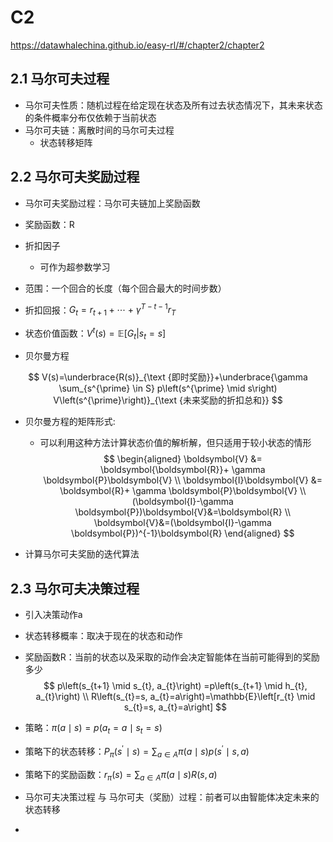 # C2

https://datawhalechina.github.io/easy-rl/#/chapter2/chapter2

## 2.1 马尔可夫过程

- 马尔可夫性质：随机过程在给定现在状态及所有过去状态情况下，其未来状态的条件概率分布仅依赖于当前状态
- 马尔可夫链：离散时间的马尔可夫过程
  - 状态转移矩阵

## 2.2 马尔可夫奖励过程

- 马尔可夫奖励过程：马尔可夫链加上奖励函数
- 奖励函数：R
- 折扣因子
  - 可作为超参数学习
- 范围：一个回合的长度（每个回合最大的时间步数）
- 折扣回报：$G_t = r_{t+1}+\cdots+\gamma^{T-t-1}r_T$
- 状态价值函数：$V^t(s)=\mathbb{E}[G_t|s_t=s]$


- 贝尔曼方程

$$
  V(s)=\underbrace{R(s)}_{\text {即时奖励}}+\underbrace{\gamma \sum_{s^{\prime} \in S} p\left(s^{\prime} \mid s\right) V\left(s^{\prime}\right)}_{\text {未来奖励的折扣总和}}
$$

- 贝尔曼方程的矩阵形式:
  - 可以利用这种方法计算状态价值的解析解，但只适用于较小状态的情形
$$
  \begin{aligned}
    \boldsymbol{V} &= \boldsymbol{\boldsymbol{R}}+ \gamma \boldsymbol{P}\boldsymbol{V} \\
    \boldsymbol{I}\boldsymbol{V} &= \boldsymbol{R}+ \gamma \boldsymbol{P}\boldsymbol{V} \\
    (\boldsymbol{I}-\gamma \boldsymbol{P})\boldsymbol{V}&=\boldsymbol{R} \\
    \boldsymbol{V}&=(\boldsymbol{I}-\gamma \boldsymbol{P})^{-1}\boldsymbol{R}
    \end{aligned}
$$

  
- 计算马尔可夫奖励的迭代算法


## 2.3 马尔可夫决策过程

- 引入决策动作a
- 状态转移概率：取决于现在的状态和动作
- 奖励函数R：当前的状态以及采取的动作会决定智能体在当前可能得到的奖励多少
$$
p\left(s_{t+1} \mid s_{t}, a_{t}\right) =p\left(s_{t+1} \mid h_{t}, a_{t}\right)   \\
R\left(s_{t}=s, a_{t}=a\right)=\mathbb{E}\left[r_{t} \mid s_{t}=s, a_{t}=a\right]
$$

- 策略：$\pi(a\mid s) = p(a_t=a\mid s_t = s)$
- 策略下的状态转移：$P_{\pi}\left(s^{\prime} \mid s\right)=\sum_{a \in A} \pi(a \mid s) p\left(s^{\prime} \mid s, a\right)$
- 策略下的奖励函数：$r_{\pi}(s)=\sum_{a \in A} \pi(a \mid s) R(s, a)$

- 马尔可夫决策过程 与 马尔可夫（奖励）过程：前者可以由智能体决定未来的状态转移
- 